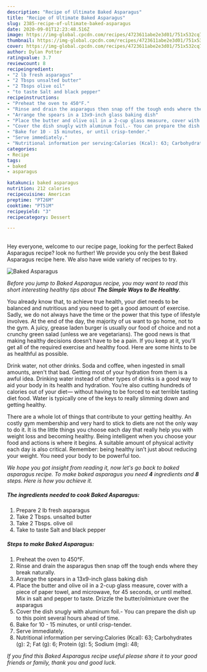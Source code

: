 ```yaml
---
description: "Recipe of Ultimate Baked Asparagus"
title: "Recipe of Ultimate Baked Asparagus"
slug: 2385-recipe-of-ultimate-baked-asparagus
date: 2020-09-01T12:23:48.516Z
image: https://img-global.cpcdn.com/recipes/4723611abe2e3d01/751x532cq70/baked-asparagus-recipe-main-photo.jpg
thumbnail: https://img-global.cpcdn.com/recipes/4723611abe2e3d01/751x532cq70/baked-asparagus-recipe-main-photo.jpg
cover: https://img-global.cpcdn.com/recipes/4723611abe2e3d01/751x532cq70/baked-asparagus-recipe-main-photo.jpg
author: Dylan Potter
ratingvalue: 3.7
reviewcount: 8
recipeingredient:
- "2 lb fresh asparagus"
- "2 Tbsps unsalted butter"
- "2 Tbsps olive oil"
- "to taste Salt and black pepper"
recipeinstructions:
- "Preheat the oven to 450°F."
- "Rinse and drain the asparagus then snap off the tough ends where they break naturally."
- "Arrange the spears in a 13x9-inch glass baking dish"
- "Place the butter and olive oil in a 2-cup glass measure, cover with a piece of paper towel, and microwave, for 45 seconds, or until melted. Mix in salt and pepper to taste. Drizzle the butter/oilmixture over the asparagus"
- "Cover the dish snugly with aluminum foil.- You can prepare the dish up to this point several hours ahead of time."
- "Bake for 10 - 15 minutes, or until crisp-tender."
- "Serve immediately."
- "Nutritional information per serving:Calories (Kcal): 63; Carbohydrates (g): 2; Fat (g): 6; Protein (g): 5; Sodium (mg): 48;"
categories:
- Recipe
tags:
- baked
- asparagus

katakunci: baked asparagus 
nutrition: 212 calories
recipecuisine: American
preptime: "PT26M"
cooktime: "PT51M"
recipeyield: "3"
recipecategory: Dessert

---
```

<br>
Hey everyone, welcome to our recipe page, looking for the perfect Baked Asparagus recipe? look no further! We provide you only the best Baked Asparagus recipe here. We also have wide variety of recipes to try.
<br>


![Baked Asparagus](https://img-global.cpcdn.com/recipes/4723611abe2e3d01/751x532cq70/baked-asparagus-recipe-main-photo.jpg)

<i>Before you jump to Baked Asparagus recipe, you may want to read this short interesting healthy tips about <strong>The Simple Ways to Be Healthy</strong>.</i>

You already know that, to achieve true health, your diet needs to be balanced and nutritious and you need to get a good amount of exercise. Sadly, we do not always have the time or the power that this type of lifestyle involves. At the end of the day, the majority of us want to go home, not to the gym. A juicy, grease laden burger is usually our food of choice and not a crunchy green salad (unless we are vegetarians). The good news is that making healthy decisions doesn’t have to be a pain. If you keep at it, you'll get all of the required exercise and healthy food. Here are some hints to be as healthful as possible.

Drink water, not other drinks. Soda and coffee, when ingested in small amounts, aren't that bad. Getting most of your hydration from them is a awful idea. Drinking water instead of other types of drinks is a good way to aid your body in its health and hydration. You’re also cutting hundreds of calories out of your diet— without having to be forced to eat terrible tasting diet food. Water is typically one of the keys to really slimming down and getting healthy.

There are a whole lot of things that contribute to your getting healthy. An costly gym membership and very hard to stick to diets are not the only way to do it. It is the little things you choose each day that really help you with weight loss and becoming healthy. Being intelligent when you choose your food and actions is where it begins. A suitable amount of physical activity each day is also critical. Remember: being healthy isn’t just about reducing your weight. You need your body to be powerful too. 


<i>We hope you got insight from reading it, now let's go back to baked asparagus recipe. To make baked asparagus you need <strong>4</strong> ingredients and <strong>8</strong> steps. Here is how you achieve it.
</i>

##### The ingredients needed to cook Baked Asparagus:

1. Prepare 2 lb fresh asparagus
1. Take 2 Tbsps. unsalted butter
1. Take 2 Tbsps. olive oil
1. Take to taste Salt and black pepper


##### Steps to make Baked Asparagus:

1. Preheat the oven to 450°F.
1. Rinse and drain the asparagus then snap off the tough ends where they break naturally.
1. Arrange the spears in a 13x9-inch glass baking dish
1. Place the butter and olive oil in a 2-cup glass measure, cover with a piece of paper towel, and microwave, for 45 seconds, or until melted. Mix in salt and pepper to taste. Drizzle the butter/oilmixture over the asparagus
1. Cover the dish snugly with aluminum foil.- You can prepare the dish up to this point several hours ahead of time.
1. Bake for 10 - 15 minutes, or until crisp-tender.
1. Serve immediately.
1. Nutritional information per serving:Calories (Kcal): 63; Carbohydrates (g): 2; Fat (g): 6; Protein (g): 5; Sodium (mg): 48;


<i>If you find this Baked Asparagus recipe useful please share it to your good friends or family, thank you and good luck.</i>
